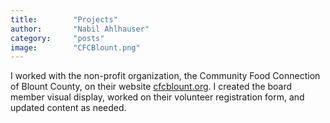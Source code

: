 ```yaml
---
title:        "Projects"
author:       "Nabil Ahlhauser"
category:     "posts"
image:        "CFCBlount.png"
---
```


I worked with the non-profit organization, the Community Food Connection of Blount County, on their website <a href="http://cfcblount.org/" target="_blank">cfcblount.org</a>. I created the board member visual display, worked on their volunteer registration form, and updated content as needed.
